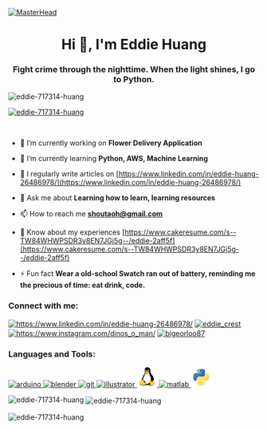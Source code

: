 [![MasterHead](https://i.imgur.com/G7XrGng.gif)](https://linktr.ee/eddiehuang)
<h1 align="center">Hi 👋, I'm Eddie Huang</h1>
<h3 align="center">Fight crime through the nighttime. When the light shines, I go to Python.</h3>

<p align="left"> <img src="https://komarev.com/ghpvc/?username=eddie-717314-huang&label=Profile%20views&color=0e75b6&style=flat" alt="eddie-717314-huang" /> </p>
<p align="left"> <a href="https://github.com/ryo-ma/github-profile-trophy"><img src="https://github-profile-trophy.vercel.app/?username=eddie-717314-huang" alt="eddie-717314-huang" /></a> </p>

<p align="left"> <a href="https://twitter.com/" target="blank"><img src="https://img.shields.io/twitter/follow/?logo=twitter&style=for-the-badge" alt="" /></a> </p>

- 🔭 I’m currently working on **Flower Delivery Application**

- 🌱 I’m currently learning **Python, AWS, Machine Learning**

- 📝 I regularly write articles on [https://www.linkedin.com/in/eddie-huang-26486978/](https://www.linkedin.com/in/eddie-huang-26486978/)

- 💬 Ask me about **Learning how to learn, learning resources**

- 📫 How to reach me **shoutaoh@gmail.com**

- 📄 Know about my experiences [https://www.cakeresume.com/s--TW84WHWPSDR3y8EN7JGj5g--/eddie-2aff5f](https://www.cakeresume.com/s--TW84WHWPSDR3y8EN7JGj5g--/eddie-2aff5f)

- ⚡ Fun fact **Wear a old-school Swatch ran out of battery, reminding me the precious of time: eat drink, code.**

<h3 align="left">Connect with me:</h3>
<p align="left">
<a href="https://linkedin.com/in/https://www.linkedin.com/in/eddie-huang-26486978/" target="blank"><img align="center" src="https://raw.githubusercontent.com/rahuldkjain/github-profile-readme-generator/master/src/images/icons/Social/linked-in-alt.svg" alt="https://www.linkedin.com/in/eddie-huang-26486978/" height="30" width="40" /></a>
<a href="https://kaggle.com/eddie_crest" target="blank"><img align="center" src="https://raw.githubusercontent.com/rahuldkjain/github-profile-readme-generator/master/src/images/icons/Social/kaggle.svg" alt="eddie_crest" height="30" width="40" /></a>
<a href="https://instagram.com/https://www.instagram.com/dinos_o_man/" target="blank"><img align="center" src="https://raw.githubusercontent.com/rahuldkjain/github-profile-readme-generator/master/src/images/icons/Social/instagram.svg" alt="https://www.instagram.com/dinos_o_man/" height="30" width="40" /></a>
<a href="https://www.leetcode.com/bigeorloo87" target="blank"><img align="center" src="https://raw.githubusercontent.com/rahuldkjain/github-profile-readme-generator/master/src/images/icons/Social/leet-code.svg" alt="bigeorloo87" height="30" width="40" /></a>
</p>

<h3 align="left">Languages and Tools:</h3>
<p align="left"> <a href="https://www.arduino.cc/" target="_blank" rel="noreferrer"> <img src="https://cdn.worldvectorlogo.com/logos/arduino-1.svg" alt="arduino" width="40" height="40"/> </a> <a href="https://www.blender.org/" target="_blank" rel="noreferrer"> <img src="https://download.blender.org/branding/community/blender_community_badge_white.svg" alt="blender" width="40" height="40"/> </a> <a href="https://git-scm.com/" target="_blank" rel="noreferrer"> <img src="https://www.vectorlogo.zone/logos/git-scm/git-scm-icon.svg" alt="git" width="40" height="40"/> </a> <a href="https://www.adobe.com/in/products/illustrator.html" target="_blank" rel="noreferrer"> <img src="https://www.vectorlogo.zone/logos/adobe_illustrator/adobe_illustrator-icon.svg" alt="illustrator" width="40" height="40"/> </a> <a href="https://www.linux.org/" target="_blank" rel="noreferrer"> <img src="https://raw.githubusercontent.com/devicons/devicon/master/icons/linux/linux-original.svg" alt="linux" width="40" height="40"/> </a> <a href="https://www.mathworks.com/" target="_blank" rel="noreferrer"> <img src="https://upload.wikimedia.org/wikipedia/commons/2/21/Matlab_Logo.png" alt="matlab" width="40" height="40"/> </a> <a href="https://www.python.org" target="_blank" rel="noreferrer"> <img src="https://raw.githubusercontent.com/devicons/devicon/master/icons/python/python-original.svg" alt="python" width="40" height="40"/> </a> </p>

<p><img align="left" src="https://github-readme-stats.vercel.app/api/top-langs?username=eddie-717314-huang&show_icons=true&locale=en&layout=compact" alt="eddie-717314-huang" /></p>

<p>&nbsp;<img align="center" src="https://github-readme-stats.vercel.app/api?username=eddie-717314-huang&show_icons=true&locale=en" alt="eddie-717314-huang" /></p>

<p><img align="center" src="https://github-readme-streak-stats.herokuapp.com/?user=eddie-717314-huang&" alt="eddie-717314-huang" /></p>
